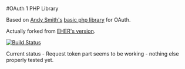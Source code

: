 #OAuth 1 PHP Library

Based on [Andy Smith's](http://term.ie/) [basic php library](http://oauth.googlecode.com/svn/code/php/) for OAuth.

Actually forked from [EHER's version](https://github.com/EHER/OAuth).

[![Build Status](https://travis-ci.org/GaryJones/OAuth.png)](https://travis-ci.org/GaryJones/OAuth)

Current status - Request token part seems to be working - nothing else properly tested yet.